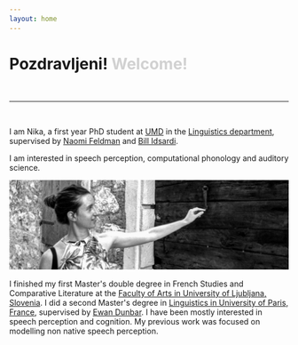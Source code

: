 ```yaml
---
layout: home
---
```



<h1 class="post-title">Pozdravljeni! <font color='#d1d1d1'>Welcome!</font>
</h1>
<br>

---

<br>

I am Nika, a first year PhD student at [UMD](https://umd.edu/) in the [Linguistics department](https://ling.umd.edu/), supervised by [Naomi Feldman](http://users.umiacs.umd.edu/~nhf/) and [Bill Idsardi](https://idsardi.wordpress.com/).

I am interested in speech perception, computational phonology and auditory science.

<img src="nika.jpg"/>

I finished my first Master's double degree in French Studies and Comparative Literature at the [Faculty of Arts in University of Ljubljana, Slovenia](http://www.linguist.univ-paris-diderot.fr/). I did a second Master's degree in [Linguistics in University of Paris, France](http://www.linguist.univ-paris-diderot.fr/), supervised by [Ewan Dunbar](http://www.linguist.univ-paris-diderot.fr/~edunbar/). I have been mostly interested in speech perception and cognition. My previous work was focused on modelling non native speech perception.